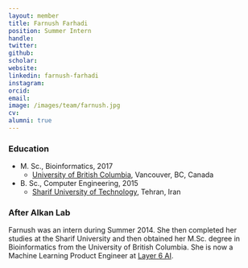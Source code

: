 ```yaml
---
layout: member
title: Farnush Farhadi
position: Summer Intern
handle: 
twitter:
github: 
scholar: 
website: 
linkedin: farnush-farhadi
instagram:
orcid: 
email: 
image: /images/team/farnush.jpg
cv: 
alumni: true
---
```


### Education

- M. Sc., Bioinformatics, 2017
  - [University of British Columbia](https://www.bioinformatics.ubc.ca/), Vancouver, BC, Canada
- B. Sc., Computer Engineering, 2015
  - [Sharif University of Technology](http://ce.sharif.edu/), Tehran, Iran

### After Alkan Lab

Farnush was an intern during Summer 2014. She then completed her studies at the Sharif University and then obtained her M.Sc. degree in Bioinformatics from the University of British Columbia. She is now a Machine Learning Product Engineer at [Layer 6 AI](https://layer6.ai/).
